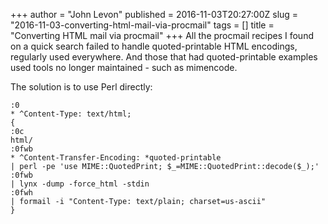 +++
author = "John Levon"
published = 2016-11-03T20:27:00Z
slug = "2016-11-03-converting-html-mail-via-procmail"
tags = []
title = "Converting HTML mail via procmail"
+++
All the procmail recipes I found on a quick search failed to handle
quoted-printable HTML encodings, regularly used everywhere. And those
that had quoted-printable examples used tools no longer maintained -
such as mimencode.  
  
The solution is to use Perl directly:  
  

    :0
    * ^Content-Type: text/html;
    {
    :0c
    html/
    :0fwb
    * ^Content-Transfer-Encoding: *quoted-printable
    | perl -pe 'use MIME::QuotedPrint; $_=MIME::QuotedPrint::decode($_);'
    :0fwb
    | lynx -dump -force_html -stdin
    :0fwh
    | formail -i "Content-Type: text/plain; charset=us-ascii"
    }
